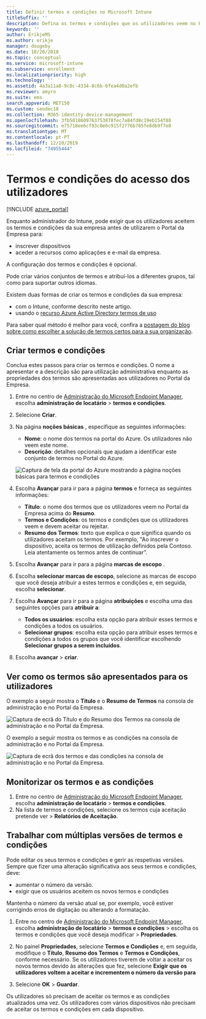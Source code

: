 ```yaml
---
title: Definir termos e condições no Microsoft Intune
titleSuffix: ''
description: Defina os termos e condições que os utilizadores veem no Portal da Empresa do Intune.
keywords: ''
author: ErikjeMS
ms.author: erikje
manager: dougeby
ms.date: 10/20/2018
ms.topic: conceptual
ms.service: microsoft-intune
ms.subservice: enrollment
ms.localizationpriority: high
ms.technology: ''
ms.assetid: 4a3a11a8-9c0c-4334-8c6b-6fea4d0a2efb
ms.reviewer: amyro
ms.suite: ems
search.appverid: MET150
ms.custom: seodec18
ms.collection: M365-identity-device-management
ms.openlocfilehash: 3fb5818609763753878fec7a84fd8c19eb154f88
ms.sourcegitcommit: e75718ee6cf93c0e6c915f2776b785fe8db9f7e0
ms.translationtype: MT
ms.contentlocale: pt-PT
ms.lasthandoff: 12/10/2019
ms.locfileid: "74955444"
---
```

# <a name="terms-and-conditions-for-user-access"></a>Termos e condições do acesso dos utilizadores

[!INCLUDE [azure_portal](../includes/azure_portal.md)]

Enquanto administrador do Intune, pode exigir que os utilizadores aceitem os termos e condições da sua empresa antes de utilizarem o Portal da Empresa para:
- inscrever dispositivos
- aceder a recursos como aplicações e e-mail da empresa.

A configuração dos termos e condições é opcional.

Pode criar vários conjuntos de termos e atribuí-los a diferentes grupos, tal como para suportar outros idiomas.

Existem duas formas de criar os termos e condições da sua empresa:
- com o Intune, conforme descrito neste artigo.
- usando o [recurso Azure Active Directory termos de uso](https://docs.microsoft.com/azure/active-directory/governance/active-directory-tou)

Para saber qual método é melhor para você, confira a [postagem do blog sobre como escolher a solução de termos certos para a sua organização](https://go.microsoft.com/fwlink/?linkid=2010506&clcid=0x409). 

## <a name="create-terms-and-conditions"></a>Criar termos e condições
Conclua estes passos para criar os termos e condições. O nome a apresentar e a descrição são para utilização administrativa enquanto as propriedades dos termos são apresentadas aos utilizadores no Portal da Empresa.

1. Entre no centro de [Administração do Microsoft Endpoint Manager](https://go.microsoft.com/fwlink/?linkid=2109431), escolha **administração de locatário** > **termos e condições**.
2. Selecione **Criar**.
3. Na página **noções básicas** , especifique as seguintes informações:

   - **Nome**: o nome dos termos na portal do Azure. Os utilizadores não veem este nome.
   - **Descrição**: detalhes opcionais que ajudam a identificar este conjunto de termos no Portal do Azure.

    ![Captura de tela da portal do Azure mostrando a página noções básicas para termos e condições](./media/terms-and-conditions-create/terms-basics-page.png)

4. Escolha **Avançar** para ir para a página **termos** e forneça as seguintes informações:

   - **Título**: o nome dos termos que os utilizadores veem no Portal da Empresa acima do **Resumo**.
   - **Termos e Condições**: os termos e condições que os utilizadores veem e devem aceitar ou rejeitar.
   - **Resumo dos Termos**: texto que explica o que significa quando os utilizadores aceitam os termos. Por exemplo, "Ao inscrever o dispositivo, aceita os termos de utilização definidos pela Contoso. Leia atentamente os termos antes de continuar”.

5. Escolha **Avançar** para ir para a página **marcas de escopo** .

6. Escolha **selecionar marcas de escopo**, selecione as marcas de escopo que você deseja atribuir a estes termos e condições e, em seguida, escolha **selecionar**. 

7. Escolha **Avançar** para ir para a página **atribuições** e escolha uma das seguintes opções para **atribuir a**:
    - **Todos os usuários**: escolha esta opção para atribuir esses termos e condições a todos os usuários.
    - **Selecionar grupos**: escolha esta opção para atribuir esses termos e condições a todos os grupos que você identificar escolhendo **Selecionar grupos a serem incluídos**.

8. Escolha **avançar** > **criar**.

## <a name="see-how-terms-are-displayed-to-your-users"></a>Ver como os termos são apresentados para os utilizadores
O exemplo a seguir mostra o **Título** e o **Resumo de Termos** na consola de administração e no Portal da Empresa.

![Captura de ecrã do Título e do Resumo dos Termos na consola de administração e no Portal da Empresa.](./media/terms-and-conditions-create/terms-summary-terms.png)

O exemplo a seguir mostra os termos e as condições na consola de administração e no Portal da Empresa.

![Captura de ecrã dos termos e das condições na consola de administração e no Portal da Empresa.](./media/terms-and-conditions-create/terms-properties-terms.png)


## <a name="monitor-terms-and-conditions"></a>Monitorizar os termos e as condições

1. Entre no centro de [Administração do Microsoft Endpoint Manager](https://go.microsoft.com/fwlink/?linkid=2109431), escolha **administração de locatário** > **termos e condições**.
2. Na lista de termos e condições, selecione os termos cuja aceitação pretende ver > **Relatórios de Aceitação**.

## <a name="work-with-multiple-versions-of-terms-and-conditions"></a>Trabalhar com múltiplas versões de termos e condições
Pode editar os seus termos e condições e gerir as respetivas versões. Sempre que fizer uma alteração significativa aos seus termos e condições, deve:
- aumentar o número da versão.
- exigir que os usuários aceitem os novos termos e condições

Mantenha o número da versão atual se, por exemplo, você estiver corrigindo erros de digitação ou alterando a formatação.

1. Entre no centro de [Administração do Microsoft Endpoint Manager](https://go.microsoft.com/fwlink/?linkid=2109431), escolha **administração de locatário** > **termos e condições** > escolha os termos e condições que você deseja modificar > **Propriedades**.

2. No painel **Propriedades**, selecione **Termos e Condições** e, em seguida, modifique o **Título**, **Resumo dos Termos** e **Termos e Condições**, conforme necessário. Se os utilizadores tiverem de voltar a aceitar os novos termos devido às alterações que fez, selecione **Exigir que os utilizadores voltem a aceitar e incrementem o número da versão para**

3. Selecione **OK** > **Guardar**.

Os utilizadores só precisam de aceitar os termos e as condições atualizados uma vez. Os utilizadores com vários dispositivos não precisam de aceitar os termos e condições em cada dispositivo.
